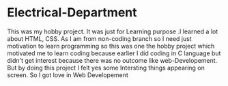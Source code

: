 # Electrical-Department
This was my hobby project. It was just for Learning purpose .I learned a lot about HTML, CSS. As I am from non-coding branch so I need just motivation to learn programming so this was one the hobby project which motivated me to learn 
coding because earlier I did coding in C language but didn't get interest because there was no outcome like web-Developement. But by doing this project I felt yes some Intersting 
things appearing on screen. So I got love in Web Developement
